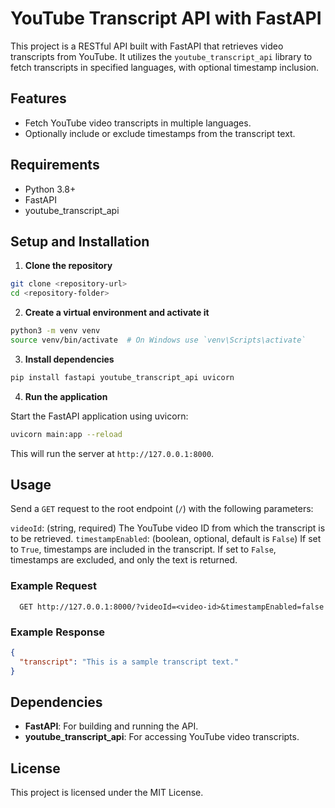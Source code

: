 # YouTube Transcript API with FastAPI

This project is a RESTful API built with FastAPI that retrieves video transcripts from YouTube. It utilizes the `youtube_transcript_api` library to fetch transcripts in specified languages, with optional timestamp inclusion.

## Features

- Fetch YouTube video transcripts in multiple languages.
- Optionally include or exclude timestamps from the transcript text.

## Requirements

- Python 3.8+
- FastAPI
- youtube_transcript_api

## Setup and Installation

1. **Clone the repository**

```bash
git clone <repository-url>
cd <repository-folder>
```

2. **Create a virtual environment and activate it**

```bash
python3 -m venv venv
source venv/bin/activate  # On Windows use `venv\Scripts\activate`
```

3. **Install dependencies**

```bash
pip install fastapi youtube_transcript_api uvicorn
```

4. **Run the application**

Start the FastAPI application using uvicorn:

```bash
uvicorn main:app --reload
```

This will run the server at ```http://127.0.0.1:8000```.

## Usage
Send a ```GET``` request to the root endpoint (```/```) with the following parameters:

```videoId```: (string, required) The YouTube video ID from which the transcript is to be retrieved.
```timestampEnabled```: (boolean, optional, default is ```False```) If set to ```True```, timestamps are included in the transcript. If set to ```False```, timestamps are excluded, and only the text is returned.

### Example Request

```http
  GET http://127.0.0.1:8000/?videoId=<video-id>&timestampEnabled=false
```

### Example Response
```json
{
  "transcript": "This is a sample transcript text."
}
```

## Dependencies
- **FastAPI**: For building and running the API.
- **youtube_transcript_api**: For accessing YouTube video transcripts.

## License
This project is licensed under the MIT License.